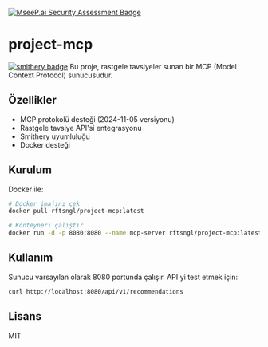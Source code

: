 [![MseeP.ai Security Assessment Badge](https://mseep.net/pr/rftsngl-advicemcp-badge.png)](https://mseep.ai/app/rftsngl-advicemcp)

# project-mcp
[![smithery badge](https://smithery.ai/badge/@rftsngl/project-mcp)](https://smithery.ai/server/@rftsngl/project-mcp)
Bu proje, rastgele tavsiyeler sunan bir MCP (Model Context Protocol) sunucusudur.

## Özellikler

- MCP protokolü desteği (2024-11-05 versiyonu)
- Rastgele tavsiye API'si entegrasyonu
- Smithery uyumluluğu
- Docker desteği

## Kurulum

Docker ile:

```bash
# Docker imajını çek
docker pull rftsngl/project-mcp:latest

# Konteynerı çalıştır
docker run -d -p 8080:8080 --name mcp-server rftsngl/project-mcp:latest
```

## Kullanım

Sunucu varsayılan olarak 8080 portunda çalışır. API'yi test etmek için:

```bash
curl http://localhost:8080/api/v1/recommendations
```

## Lisans

MIT
